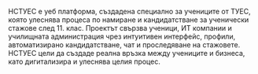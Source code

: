 НСТУЕС е уеб платформа, създадена специално за учениците от ТУЕС, която улеснява процеса по намиране и кандидатстване за ученически стажове след 11. клас. Проектът свързва ученици, ИТ компании и училищната администрация чрез интуитивен интерфейс, профили, автоматизирано кандидатстване, чат и проследяване на стажовете. НСТУЕС цели да създаде реална връзка между учениците и бизнеса, като дигитализира и улеснява целия процес.
